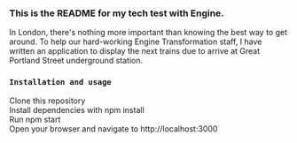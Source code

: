 ### This is the README for my tech test with Engine.

In London, there's nothing more important than knowing the best way to get around. To help our
hard-working Engine Transformation staff, I have written an application to display the next trains due to
arrive at Great Portland Street underground station.

### `Installation and usage`

Clone this repository\
Install dependencies with npm install\
Run npm start\
Open your browser and navigate to http://localhost:3000
